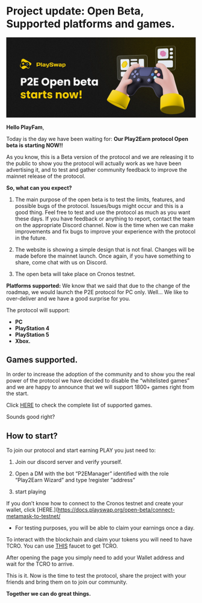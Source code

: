 # Project update: Open Beta, Supported platforms and games.

![](../assets/images/openbeta.jpg)

**Hello PlayFam**,

Today is the day we have been waiting for: **Our Play2Earn protocol Open beta is starting NOW!!**

As you know, this is a Beta version of the protocol and we are releasing it to the public to show you the protocol will actually work as we have been advertising it, and to test and gather community feedback to improve the mainnet release of the protocol.

**So, what can you expect?**

1) The main purpose of the open beta is to test the limits, features, and possible bugs of the protocol. Issues/bugs might occur and this is a good thing. 
Feel free to test and use the protocol as much as you want these days. If you have feedback or anything to report, contact the team on the appropriate Discord channel. Now is the time when we can make improvements and fix bugs to improve your experience with the protocol in the future. 

2) The website is showing a simple design that is not final. Changes will be made before the mainnet launch. Once again, if you have something to share, come chat with us on Discord.

3) The open beta will take place on Cronos testnet. 


**Platforms supported:**
We know that we said that due to the change of the roadmap, we would launch the P2E protocol for PC only. Well… We like to over-deliver and we have a good surprise for you.

The protocol will support:
- **PC**
- **PlayStation 4**
- **PlayStation 5**
- **Xbox.**

## Games supported.

In order to increase the adoption of the community and to show you the real power of the protocol we have decided to disable the “whitelisted games” and we are happy to announce that we will support 1800+ games right from the start.

Click [HERE](https://docs.playswap.org/open-beta/supported-games/) to check the complete list of supported games.

Sounds good right? 

## How to start?

To join our protocol and start earning PLAY you just need to:

1) Join our discord server and verify yourself.
2) Open a DM with the bot “P2EManager” identified with the role “Play2Earn Wizard” and type !register “address”

3) start playing

If you don’t know how to connect to the Cronos testnet and create your wallet, click [HERE.](https://docs.playswap.org/open-beta/connect-metamask-to-testnet/

- For testing purposes, you will be able to claim your earnings once a day.

To interact with the blockchain and claim your tokens you will need to have TCRO. You can use [THIS](https://cronos.org/faucet) faucet to get TCRO.

After opening the page you simply need to add your Wallet address and wait for the TCRO to arrive.

This is it. Now is the time to test the protocol, share the project with your friends and bring them on to join our community.

**Together we can do great things.**













